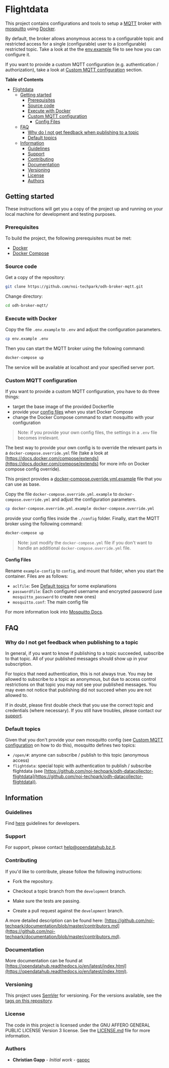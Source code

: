 # Flightdata

This project contains configurations and tools to setup a
[MQTT](https://mqtt.org/) broker with [mosquitto](https://mosquitto.org/) using
[Docker](https://www.docker.com/).

By default, the broker allows anonymous access to a configurable topic and
restricted access for a single (configurable) user to a (configurable)
restricted topic. Take a look at the  the [env.example](./env.example) file to
see how you can configure it.

If you want to provide a custom MQTT configuration (e.g. authentication /
authorization), take a look at [Custom MQTT
configuration](#custom-mqtt-configuration) section.

**Table of Contents**
- [Flightdata](#flightdata)
  - [Getting started](#getting-started)
    - [Prerequisites](#prerequisites)
    - [Source code](#source-code)
    - [Execute with Docker](#execute-with-docker)
    - [Custom MQTT configuration](#custom-mqtt-configuration)
      - [Config Files](#config-files)
  - [FAQ](#faq)
    - [Why do I not get feedback when publishing to a topic](#why-do-i-not-get-feedback-when-publishing-to-a-topic)
    - [Default topics](#default-topics)
  - [Information](#information)
    - [Guidelines](#guidelines)
    - [Support](#support)
    - [Contributing](#contributing)
    - [Documentation](#documentation)
    - [Versioning](#versioning)
    - [License](#license)
    - [Authors](#authors)

## Getting started

These instructions will get you a copy of the project up and running on your
local machine for development and testing purposes.

### Prerequisites

To build the project, the following prerequisites must be met:

- [Docker](https://www.docker.com/)
- [Docker Compose](https://docs.docker.com/compose/)

### Source code

Get a copy of the repository:

```bash
git clone https://github.com/noi-techpark/odh-broker-mqtt.git
```

Change directory:

```bash
cd odh-broker-mqtt/
```

### Execute with Docker

Copy the file `.env.example` to `.env` and adjust the configuration parameters.

```bash
cp env.example .env
```

Then you can start the MQTT broker using the following command:

```bash
docker-compose up
```

The service will be available at localhost and your specified server port.

### Custom MQTT configuration

If you want to provide a custom MQTT configuration, you have to do three things:

- target the base image of the provided Dockerfile
- provide your [config files](#config-files) when you start Docker Compose
- change the Docker Compose command to start mosquitto with your configuration

> Note: if you provide your own config files, the settings in a `.env` file
> becomes irrelevant.

The best way to provide your own config is to override the relevant parts in a
`docker-compose.override.yml` file (take a look at
[https://docs.docker.com/compose/extends](https://docs.docker.com/compose/extends)
for more info on Docker compose config override).

This project provides a
[docker-compose.override.yml.example](./docker-compose.override.yml.example)
file that you can use as base.

Copy the file `docker-compose.override.yml.example` to
`docker-compose.override.yml` and adjust the configuration parameters.

```bash
cp docker-compose.override.yml.example docker-compose.override.yml
```

provide your config files inside the `./config` folder. Finally, start the MQTT
broker using the following command:

```bash
docker-compose up
```

> Note: just modify the `docker-compose.yml` file if you don't want to handle an
> additional `docker-compose.override.yml` file.

#### Config Files

Rename `example-config` to `config`, and mount that folder, when you start the
container. Files are as follows:
- `aclfile`: See [Default topics](#default-topics) for some explanations
- `passwordfile`: Each configured username and encrypted password (use
  `mosquitto_password` to create new ones)
- `mosquitto.conf`: The main config file 

For more information look into [Mosquitto Docs](https://mosquitto.org/documentation/).

## FAQ

### Why do I not get feedback when publishing to a topic

In general, if you want to know if publishing to a topic succeeded, subscribe to
that topic. All of your published messages should show up in your subscription.

For topics that need authentication, this is not always true. You may be allowed
to subscribe to a topic as anonymous, but due to access control restrictions on
that topic you may not see your published messages. You may even not notice that
publishing did not succeed when you are not allowed to.

If in doubt, please first double check that you use the correct topic and
credentials (where necessary). If you still have troubles, please contact our
[support](#support).

### Default topics

Given that you don't provide your own mosquitto config (see [Custom MQTT
configuration](#custom-mqtt-configuration) on how to do this), mosquitto defines
two topics:

- `/open/#`: anyone can subscribe / publish to this topic (anonymous access)
- `flightdata`: special topic with authentication to publish / subscribe
  flightdata (see
  [https://github.com/noi-techpark/odh-datacollector-flightdata](https://github.com/noi-techpark/odh-datacollector-flightdata)).

## Information

### Guidelines

Find [here](https://opendatahub.readthedocs.io/en/latest/guidelines.html)
guidelines for developers.

### Support

For support, please contact
[help@opendatahub.bz.it](mailto:help@opendatahub.bz.it).

### Contributing

If you'd like to contribute, please follow the following instructions:

- Fork the repository.

- Checkout a topic branch from the `development` branch.

- Make sure the tests are passing.

- Create a pull request against the `development` branch.

A more detailed description can be found here:
[https://github.com/noi-techpark/documentation/blob/master/contributors.md](https://github.com/noi-techpark/documentation/blob/master/contributors.md).

### Documentation

More documentation can be found at
[https://opendatahub.readthedocs.io/en/latest/index.html](https://opendatahub.readthedocs.io/en/latest/index.html).

### Versioning

This project uses [SemVer](https://semver.org/) for versioning. For the versions
available, see the [tags on this
repository](https://github.com/noi-techpark/odh-broker-mqtt/tags).

### License

The code in this project is licensed under the GNU AFFERO GENERAL PUBLIC LICENSE
Version 3 license. See the [LICENSE.md](LICENSE.md) file for more information.

### Authors

- **Christian Gapp** - *Initial work* - [gappc](https://github.com/gappc)
